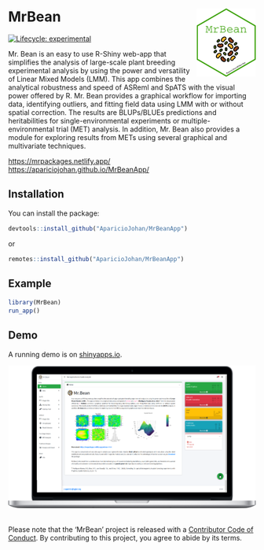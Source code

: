
# MrBean <img src="man/figures/hex-MrBean.png" width="120px" align="right"/>


[![Lifecycle:
experimental](https://img.shields.io/badge/lifecycle-experimental-green.svg)](https://www.tidyverse.org/lifecycle/#experimental)


Mr. Bean is an easy to use R-Shiny web-app that simplifies the analysis of large-scale plant breeding experimental analysis by using the power and versatility of Linear Mixed Models (LMM). This app combines the analytical robustness and speed of ASReml and SpATS with the visual power offered by R.  Mr. Bean provides a graphical workflow for importing data, identifying outliers, and fitting field data using LMM with or without spatial correction. The results are BLUPs/BLUEs predictions and heritabilities for single-environmental experiments or multiple-environmental trial (MET) analysis. In addition, Mr. Bean also provides a module for exploring results from METs using several graphical and multivariate techniques.

<a href="https://mrpackages.netlify.app/">https://mrpackages.netlify.app/</a> <br>
<a href="https://apariciojohan.github.io/MrBeanApp/">https://apariciojohan.github.io/MrBeanApp/</a> 


## Installation

You can install the package:

``` r
devtools::install_github("AparicioJohan/MrBeanApp")                            
```
or

```r
remotes::install_github("AparicioJohan/MrBeanApp")                           
```


## Example

``` r
library(MrBean)
run_app()
```


## Demo

A running demo is on [shinyapps.io](https://beanteam.shinyapps.io/MrBean_BETA/).

<div class="row">
<div class="card">
<a href="https://beanteam.shinyapps.io/MrBean_BETA/" target="_blank"><img src="man/figures/desktop_update.png"></a>
</div>
</div>

<br>

Please note that the ‘MrBean’ project is released with a [Contributor
Code of Conduct](CODE_OF_CONDUCT.md). By contributing to this project,
you agree to abide by its terms.
